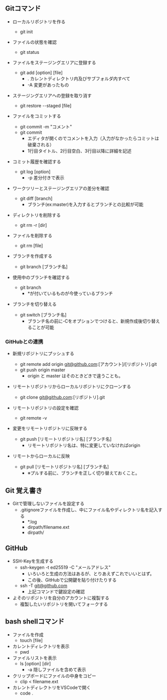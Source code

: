 ## Gitコマンド
- ローカルリポジトリを作る
  - git init
- ファイルの状態を確認
  - git status
- ファイルをステージングエリアに登録する
  - git add [option] [file]
    - . カレントディレクトリ内及びサブフォルダ内すべて
    - -A 変更があったもの
- ステージングエリアへの登録を取り消す  
  - git restore --staged [file] 
- ファイルをコミットする
  - git commit -m "コメント"
  - git commit
    - エディタが開くのでコメントを入力（入力がなかったらコミットは破棄される）
    - 1行目タイトル、2行目空白、3行目以降に詳細を記述
- コミット履歴を確認する
  - git log [option]
    - -p 差分付きで表示

- ワークツリーとステージングエリアの差分を確認
  - git diff [branch]
    - ブランチ(ex:master)を入力するとブランチとの比較が可能

- ディレクトリを削除する
  - git rm -r [dir]
- ファイルを削除する
  - git rm [file]

- ブランチを作成する
  - git branch [ブランチ名]
- 使用中のブランチを確認する
  - git branch
    - *が付いているものが今使っているブランチ
- ブランチを切り替える
  - git switch [ブランチ名]
    - ブランチ名の前に-Cをオプションでつけると、新規作成後切り替えることが可能

### GitHubとの連携
- 新規リポジトリにプッシュする
  - git remote add origin git@github.com:[アカウント]/[リポジトリ].git
  - git push origin master
    - origin と master はそのときどきで違うことも。
- リモートリポジトリからローカルリポジトリにクローンする
  - git clone git@github.com:[リポジトリ].git
- リモートリポジトリの設定を確認
  - git remote -v

- 変更をリモートリポジトリに反映する
  - git push [リモートリポジトリ名] [ブランチ名]
    - リモートリポジトリ名は、特に変更していなければorigin

- リモートからローカルに反映
  - git pull [リモートリポジトリ名] [ブランチ名]
    - ※プルする前に、ブランチを正しく切り替えておくこと。
## Git 覚え書き
- Gitで管理しないファイルを設定する
  - .gitignoreファイルを作成し、中にファイル名やディレクトリ名を記入する
    - *.log
    - dirpath/filename.ext
    - dirpath/

## GitHub
- SSH-Keyを生成する
  - ssh-keygen -t ed25519 -C "メールアドレス"
    - いろいろと生成の方法はあるが、とりあえずこれでいいとはず。
    - この後、GitHubで公開鍵を貼り付けたりする
  - ssh -T git@github.com
    - 上記コマンドで鍵設定の確認
- よそのリポジトリを自分のアカウントに複製する
  - 複製したいリポジトリを開いてフォークする


## bash shellコマンド
- ファイルを作成
  - touch [file]
- カレントディレクトリを表示
  - pwd
- ファイルリストを表示
  - ls [option] [dir]
    - -a 隠しファイルを含めて表示
- クリップボードにファイルの中身をコピー
  - clip < filename.ext
- カレントディレクトリをVSCodeで開く
  - code .